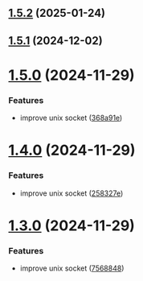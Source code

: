 ## [1.5.2](https://github.com/msobiecki/boilerplate-express-server/compare/v1.5.1...v1.5.2) (2025-01-24)



## [1.5.1](https://github.com/msobiecki/boilerplate-express-server/compare/v1.5.0...v1.5.1) (2024-12-02)



# [1.5.0](https://github.com/msobiecki/boilerplate-express-server/compare/v1.4.0...v1.5.0) (2024-11-29)


### Features

* improve unix socket ([368a91e](https://github.com/msobiecki/boilerplate-express-server/commit/368a91e576c701a69d302ce42dae3d8c7a955ec6))



# [1.4.0](https://github.com/msobiecki/boilerplate-express-server/compare/v1.3.0...v1.4.0) (2024-11-29)


### Features

* improve unix socket ([258327e](https://github.com/msobiecki/boilerplate-express-server/commit/258327eaf345525195179b795b9295c95666431f))



# [1.3.0](https://github.com/msobiecki/boilerplate-express-server/compare/v1.2.0...v1.3.0) (2024-11-29)


### Features

* improve unix socket ([7568848](https://github.com/msobiecki/boilerplate-express-server/commit/7568848271458f53df273bcbfee000b4327dd91a))



